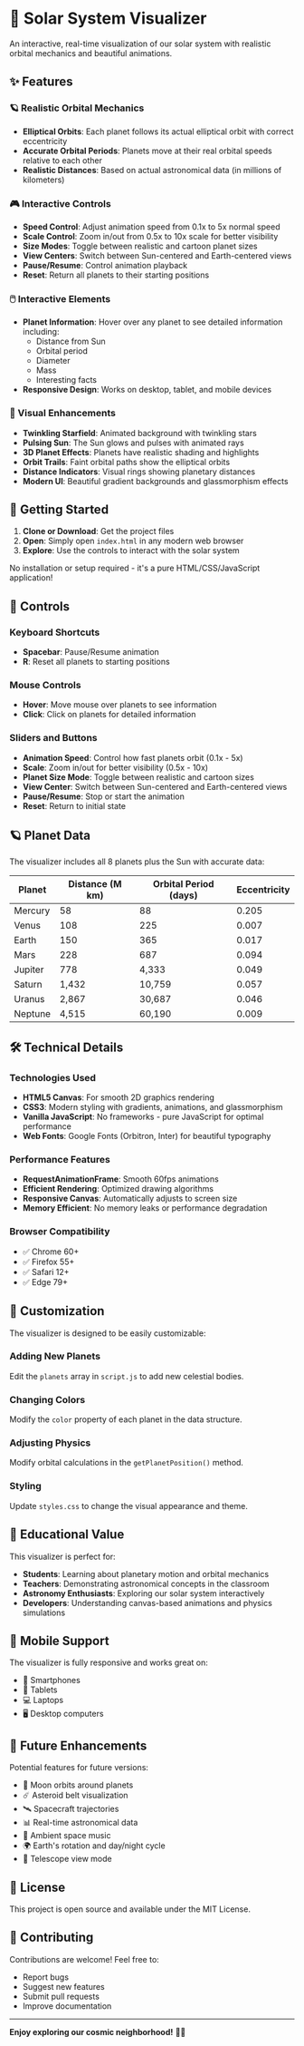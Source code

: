 # 🌌 Solar System Visualizer

An interactive, real-time visualization of our solar system with realistic orbital mechanics and beautiful animations.

## ✨ Features

### 🪐 Realistic Orbital Mechanics
- **Elliptical Orbits**: Each planet follows its actual elliptical orbit with correct eccentricity
- **Accurate Orbital Periods**: Planets move at their real orbital speeds relative to each other
- **Realistic Distances**: Based on actual astronomical data (in millions of kilometers)

### 🎮 Interactive Controls
- **Speed Control**: Adjust animation speed from 0.1x to 5x normal speed
- **Scale Control**: Zoom in/out from 0.5x to 10x scale for better visibility
- **Size Modes**: Toggle between realistic and cartoon planet sizes
- **View Centers**: Switch between Sun-centered and Earth-centered views
- **Pause/Resume**: Control animation playback
- **Reset**: Return all planets to their starting positions

### 🖱️ Interactive Elements
- **Planet Information**: Hover over any planet to see detailed information including:
  - Distance from Sun
  - Orbital period
  - Diameter
  - Mass
  - Interesting facts
- **Responsive Design**: Works on desktop, tablet, and mobile devices

### 🎨 Visual Enhancements
- **Twinkling Starfield**: Animated background with twinkling stars
- **Pulsing Sun**: The Sun glows and pulses with animated rays
- **3D Planet Effects**: Planets have realistic shading and highlights
- **Orbit Trails**: Faint orbital paths show the elliptical orbits
- **Distance Indicators**: Visual rings showing planetary distances
- **Modern UI**: Beautiful gradient backgrounds and glassmorphism effects

## 🚀 Getting Started

1. **Clone or Download**: Get the project files
2. **Open**: Simply open `index.html` in any modern web browser
3. **Explore**: Use the controls to interact with the solar system

No installation or setup required - it's a pure HTML/CSS/JavaScript application!

## 🎯 Controls

### Keyboard Shortcuts
- **Spacebar**: Pause/Resume animation
- **R**: Reset all planets to starting positions

### Mouse Controls
- **Hover**: Move mouse over planets to see information
- **Click**: Click on planets for detailed information

### Sliders and Buttons
- **Animation Speed**: Control how fast planets orbit (0.1x - 5x)
- **Scale**: Zoom in/out for better visibility (0.5x - 10x)
- **Planet Size Mode**: Toggle between realistic and cartoon sizes
- **View Center**: Switch between Sun-centered and Earth-centered views
- **Pause/Resume**: Stop or start the animation
- **Reset**: Return to initial state

## 🪐 Planet Data

The visualizer includes all 8 planets plus the Sun with accurate data:

| Planet | Distance (M km) | Orbital Period (days) | Eccentricity |
|--------|----------------|----------------------|--------------|
| Mercury | 58 | 88 | 0.205 |
| Venus | 108 | 225 | 0.007 |
| Earth | 150 | 365 | 0.017 |
| Mars | 228 | 687 | 0.094 |
| Jupiter | 778 | 4,333 | 0.049 |
| Saturn | 1,432 | 10,759 | 0.057 |
| Uranus | 2,867 | 30,687 | 0.046 |
| Neptune | 4,515 | 60,190 | 0.009 |

## 🛠️ Technical Details

### Technologies Used
- **HTML5 Canvas**: For smooth 2D graphics rendering
- **CSS3**: Modern styling with gradients, animations, and glassmorphism
- **Vanilla JavaScript**: No frameworks - pure JavaScript for optimal performance
- **Web Fonts**: Google Fonts (Orbitron, Inter) for beautiful typography

### Performance Features
- **RequestAnimationFrame**: Smooth 60fps animations
- **Efficient Rendering**: Optimized drawing algorithms
- **Responsive Canvas**: Automatically adjusts to screen size
- **Memory Efficient**: No memory leaks or performance degradation

### Browser Compatibility
- ✅ Chrome 60+
- ✅ Firefox 55+
- ✅ Safari 12+
- ✅ Edge 79+

## 🎨 Customization

The visualizer is designed to be easily customizable:

### Adding New Planets
Edit the `planets` array in `script.js` to add new celestial bodies.

### Changing Colors
Modify the `color` property of each planet in the data structure.

### Adjusting Physics
Modify orbital calculations in the `getPlanetPosition()` method.

### Styling
Update `styles.css` to change the visual appearance and theme.

## 🌟 Educational Value

This visualizer is perfect for:
- **Students**: Learning about planetary motion and orbital mechanics
- **Teachers**: Demonstrating astronomical concepts in the classroom
- **Astronomy Enthusiasts**: Exploring our solar system interactively
- **Developers**: Understanding canvas-based animations and physics simulations

## 📱 Mobile Support

The visualizer is fully responsive and works great on:
- 📱 Smartphones
- 📱 Tablets
- 💻 Laptops
- 🖥️ Desktop computers

## 🔮 Future Enhancements

Potential features for future versions:
- 🌙 Moon orbits around planets
- ☄️ Asteroid belt visualization
- 🛰️ Spacecraft trajectories
- 📊 Real-time astronomical data
- 🎵 Ambient space music
- 🌍 Earth's rotation and day/night cycle
- 🔭 Telescope view mode

## 📄 License

This project is open source and available under the MIT License.

## 🤝 Contributing

Contributions are welcome! Feel free to:
- Report bugs
- Suggest new features
- Submit pull requests
- Improve documentation

---

**Enjoy exploring our cosmic neighborhood!** 🚀✨

